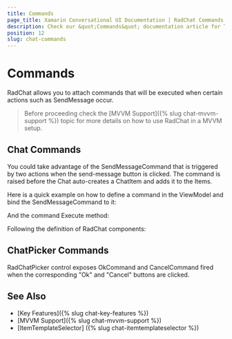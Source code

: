 ```yaml
---
title: Commands
page_title: Xamarin Conversational UI Documentation | RadChat Commands
description: Check our &quot;Commands&quot; documentation article for Telerik Chat for Xamarin control.
position: 12
slug: chat-commands
---
```


# Commands #

RadChat allows you to attach commands that will be executed when certain actions such as SendMessage occur. 

>Before proceeding check the [MVVM Support]({% slug chat-mvvm-support %}) topic for more details on how to use RadChat in a MVVM setup.

## Chat Commands

You could take advantage of the SendMessageCommand that is triggered by two actions  when the send-message button is clicked. The command is raised before the Chat auto-creates a ChatItem and adds it to the Items. 

Here is a quick example on how to define a command in the ViewModel and bind the SendMessageCommand to it:

<snippet id='chat-commands-viewmodel' />

And the command Execute method:

<snippet id='chat-commands-executemethod' />

Following the definition of RadChat components:

<snippet id='chat-commands-xaml' />

## ChatPicker Commands

RadChatPicker control exposes OkCommand and CancelCommand fired when the corresponding "Ok" and "Cancel" buttons are clicked.

## See Also

- [Key Features]({% slug chat-key-features %})
- [MVVM Support]({% slug chat-mvvm-support %})
- [ItemTemplateSelector] ({% slug chat-itemtemplateselector %})